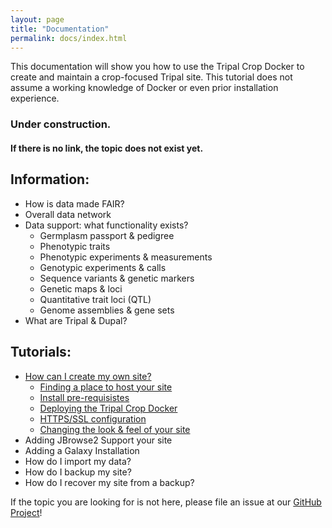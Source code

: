 ```yaml
---
layout: page
title: "Documentation"
permalink: docs/index.html
---
```


This documentation will show you how to use the Tripal Crop Docker to create and maintain a crop-focused Tripal site. This tutorial does not assume a working knowledge of Docker or even prior installation experience.

### Under construction.
#### If there is no link, the topic does not exist yet.

## Information:

 - How is data made FAIR?
 - Overall data network
 - Data support: what functionality exists?
   - Germplasm passport & pedigree
   - Phenotypic traits
   - Phenotypic experiments & measurements
   - Genotypic experiments & calls
   - Sequence variants & genetic markers
   - Genetic maps & loci
   - Quantitative trait loci (QTL)
   - Genome assemblies & gene sets
 - What are Tripal & Dupal?

## Tutorials:

 - [How can I create my own site?](create-site.html)
   - [Finding a place to host your site](create-site/hosting.html)
   - [Install pre-requisistes](create-site/prerequisites.html)
   - [Deploying the Tripal Crop Docker](create-site/deployment.html)
   - [HTTPS/SSL configuration](create-site/https-config.html)
   - [Changing the look & feel of your site](create-site/customize-look.html)
 - Adding JBrowse2 Support your site
 - Adding a Galaxy Installation
 - How do I import my data?
 - How do I backup my site?
 - How do I recover my site from a backup?

If the topic you are looking for is not here, please file an issue at our <a href="{{ site.github.repo }}/issues">GitHub Project</a>!

